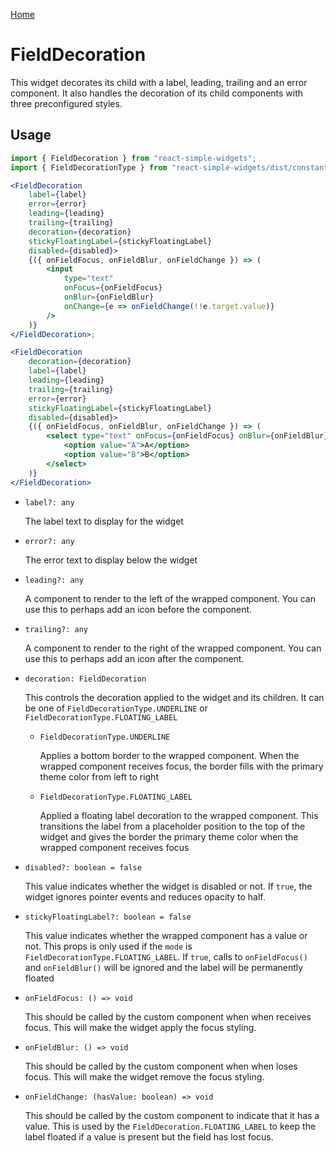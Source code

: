 [Home](../../../README.md)

# FieldDecoration

This widget decorates its child with a label, leading, trailing and an error component. It also
handles the decoration of its child components with three preconfigured styles.

## Usage

```jsx
import { FieldDecoration } from "react-simple-widgets";
import { FieldDecorationType } from "react-simple-widgets/dist/constants";

<FieldDecoration
    label={label}
    error={error}
    leading={leading}
    trailing={trailing}
    decoration={decoration}
    stickyFloatingLabel={stickyFloatingLabel}
    disabled={disabled}>
    {({ onFieldFocus, onFieldBlur, onFieldChange }) => (
        <input
            type="text"
            onFocus={onFieldFocus}
            onBlur={onFieldBlur}
            onChange={e => onFieldChange(!!e.target.value)}
        />
    )}
</FieldDecoration>;
```

```jsx
<FieldDecoration
    decoration={decoration}
    label={label}
    leading={leading}
    trailing={trailing}
    error={error}
    stickyFloatingLabel={stickyFloatingLabel}
    disabled={disabled}>
    {({ onFieldFocus, onFieldBlur, onFieldChange }) => (
        <select type="text" onFocus={onFieldFocus} onBlur={onFieldBlur} onChange={e => onFieldChange(!!e.target.value)}>
            <option value="A">A</option>
            <option value="B">B</option>
        </select>
    )}
</FieldDecoration>
```

-   `label?: any`

    The label text to display for the widget

-   `error?: any`

    The error text to display below the widget

-   `leading?: any`

    A component to render to the left of the wrapped component. You can use this to perhaps add an
    icon before the component.

-   `trailing?: any`

    A component to render to the right of the wrapped component. You can use this to perhaps add an
    icon after the component.

-   `decoration: FieldDecoration`

    This controls the decoration applied to the widget and its children. It can be one of
    `FieldDecorationType.UNDERLINE` or `FieldDecorationType.FLOATING_LABEL`

    -   `FieldDecorationType.UNDERLINE`

        Applies a bottom border to the wrapped component. When the wrapped component receives
        focus, the border fills with the primary theme color from left to right

    -   `FieldDecorationType.FLOATING_LABEL`

        Applied a floating label decoration to the wrapped component. This transitions the label
        from a placeholder position to the top of the widget and gives the border the primary theme
        color when the wrapped component receives focus

-   `disabled?: boolean = false`

    This value indicates whether the widget is disabled or not. If `true`, the widget ignores
    pointer events and reduces opacity to half.

-   `stickyFloatingLabel?: boolean = false`

    This value indicates whether the wrapped component has a value or not. This props is only used
    if the `mode` is `FieldDecorationType.FLOATING_LABEL`. If `true`, calls to `onFieldFocus()` and
    `onFieldBlur()` will be ignored and the label will be permanently floated

-   `onFieldFocus: () => void`

    This should be called by the custom component when when receives focus. This will make the
    widget apply the focus styling.

-   `onFieldBlur: () => void`

    This should be called by the custom component when when loses focus. This will make the widget
    remove the focus styling.

-   `onFieldChange: (hasValue: boolean) => void`

    This should be called by the custom component to indicate that it has a value. This is used by
    the `FieldDecoration.FLOATING_LABEL` to keep the label floated if a value is present but the
    field has lost focus.

